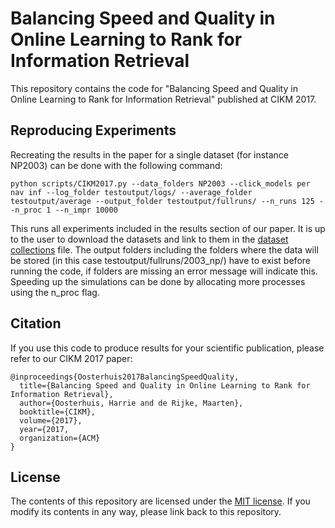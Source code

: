 # Balancing Speed and Quality in Online Learning to Rank for Information Retrieval
This repository contains the code for "Balancing Speed and Quality in Online Learning to Rank for Information Retrieval" published at CIKM 2017.

Reproducing Experiments
--------
Recreating the results in the paper for a single dataset (for instance NP2003) can be done with the following command:
```
python scripts/CIKM2017.py --data_folders NP2003 --click_models per nav inf --log_folder testoutput/logs/ --average_folder testoutput/average --output_folder testoutput/fullruns/ --n_runs 125 --n_proc 1 --n_impr 10000
```
This runs all experiments included in the results section of our paper. 
It is up to the user to download the datasets and link to them in the [dataset collections](utils/datasetcollections.py) file.
The output folders including the folders where the data will be stored (in this case testoutput/fullruns/2003_np/) have to exist before running the code, if folders are missing an error message will indicate this.
Speeding up the simulations can be done by allocating more processes using the n_proc flag.

Citation
--------

If you use this code to produce results for your scientific publication, please refer to our CIKM 2017 paper:

```
@inproceedings{Oosterhuis2017BalancingSpeedQuality,
  title={Balancing Speed and Quality in Online Learning to Rank for Information Retrieval},
  author={Oosterhuis, Harrie and de Rijke, Maarten},
  booktitle={CIKM},
  volume={2017},
  year={2017,
  organization={ACM}
}
```

License
-------

The contents of this repository are licensed under the [MIT license](LICENSE). If you modify its contents in any way, please link back to this repository.

